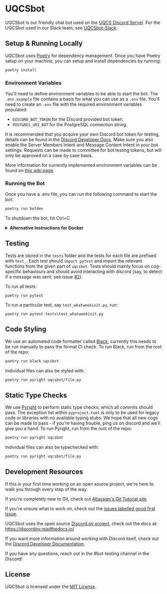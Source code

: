 # UQCSbot

UQCSbot is our friendly chat bot used on the [UQCS Discord Server](https://discord.uqcs.org). For the UQCSbot used in our Slack team, see [UQCSbot-Slack](https://github.com/uqcomputing/uqcsbot-slack).

## Setup & Running Locally

UQCSbot uses [Poetry](https://python-poetry.org/) for dependency management. Once you have Poetry setup on your machine, you can setup and install dependencies by running:

```bash
poetry install
```

### Environment Variables

You'll need to define environment variables to be able to start the bot. The `.env.example` file contains a basis for what you can use as a `.env` file. You'll need to create an `.env` file with the required environment variables populated:

* `DISCORD_BOT_TOKEN` for the Discord provided bot token.
* `POSTGRES_URI_BOT` for the PostgreSQL connection string.

It is recommended that you acquire your own Discord bot token for testing, details can be found in the [Discord Developer Docs](https://discord.com/developers/docs/getting-started#creating-an-app). Make sure you also enable the Server Members Intent and Message Content Intent in your bot settings. Requests can be made to committee for bot testing tokens, but will only be approved on a case by case basis. 

More information for currently implemented environment variables can be found on [this wiki page](https://github.com/UQComputingSociety/uqcsbot-discord/wiki/Tokens-and-Environment-Variables).

### Running the Bot

Once you have a .env file, you can run the following command to start the bot:

```sh
poetry run botdev
```

To shutdown the bot, hit Ctrl+C

<details>
<summary><b>Alternative Instructions for Docker</b></summary>

UQCSbot is deployed using [Docker](https://docker.com). If you're familiar with it or want to fully simulate the production environment, you can follow these instructions instead.

If you're going to use Docker as your dev environment, make sure you have:
* [Docker](https://docs.docker.com/engine/install/)
* [Docker Compose](https://docs.docker.com/compose/install/)

To build and start Docker, you can run: (Note that depending on how Docker is configured, you may need to prepend `sudo`)
```
docker-compose up -d --build
```

To shut down the Docker environment, run:
```
docker-compose down
```
</details>

## Testing

Tests are stored in the `tests` folder and the tests for each file are prefixed with `test_`. Each test should `import pytest` and import the relevant functions from the given part of `uqcsbot`. Tests should mainly focus on cog-specific behaviours and should avoid interacting with discord (say, to detect if a message was sent; see issue [#2](https://github.com/UQComputingSociety/uqcsbot-discord/issues/2#issuecomment-1498967689)).

To run all tests:
```
poetry run pytest
```
To run a particular test, say `test_whatweekisit.py`, run:
```
poetry run pytest tests\test_whatweekisit.py
```

## Code Styling

We use an automated code formatter called [Black](https://black.readthedocs.io/), currently this needs to be run manually to pass the format CI check. To run Black, run from the root of the repo:

```bash
poetry run black uqcsbot
```

Individual files can also be styled with:

```bash
poetry run pyright uqcsbot/file.py
```

## Static Type Checks

We use [Pyright](https://github.com/microsoft/pyright) to perform static type checks; which all commits should pass. The exception list within `pyproject.toml` is only to be used for legacy code or libraries with no available typing stubs. We hope that all new cogs can be made to pass - if you're having trouble, ping us on discord and we'll give you a hand. To run Pyright, run from the root of the repo:

```bash
poetry run pyright uqcsbot
```

Individual files can also be typechecked with:

```bash
poetry run pyright uqcsbot/file.py
```

## Development Resources

If this is your first time working on an open source project, we're here to walk you through every step of the way.

If you're completely new to Git, check out [Atlassian's Git Tutorial site](https://www.atlassian.com/git).

<!-- If you're feeling ready to start working on the repository, check out this tutorial on forking and creating a pull request: ** TODO **  -->

If you're unsure what to work on, check out the [issues labelled good first issue](https://github.com/UQComputingSociety/uqcsbot-discord/labels/good%20first%20issue).

UQCSbot uses the open source [Discord.py project](https://github.com/Rapptz/discord.py), check out the docs at: <https://discordpy.readthedocs.io/>

If you want more information around working with Discord itself, check out the [Discord Developer Documentation](https://discord.com/developers/docs).

If you have any questions, reach out in the #bot-testing channel in the Discord!

## License

UQCSbot is licensed under the [MIT License](LICENSE).
